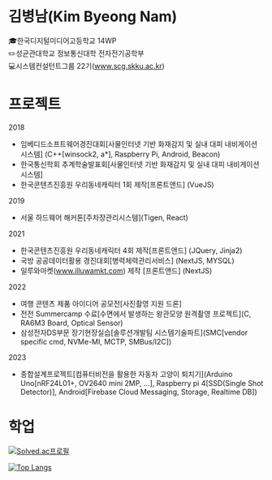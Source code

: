 <!--
**kbn2778/kbn2778** is a ✨ _special_ ✨ repository because its `README.md` (this file) appears on your GitHub profile.

Here are some ideas to get you started:

- 🔭 I’m currently working on ...
- 🌱 I’m currently learning ...
- 👯 I’m looking to collaborate on ...
- 🤔 I’m looking for help with ...
- 💬 Ask me about ...
- 📫 How to reach me: ...
- 😄 Pronouns: ...
- ⚡ Fun fact: ...
-->

<h1>김병남(Kim Byeong Nam)</h1>
  

🎓한국디지털미디어고등학교 14WP<br/>
✏️성균관대학교 정보통신대학 전자전기공학부<br/>
💻시스템컨설턴트그룹 22기(www.scg.skku.ac.kr)

<h1>프로젝트</h1>

2018
 - 임베디드소프트웨어경진대회[사물인터넷 기반 화재감지 및 실내 대피 내비게이션 시스템] (C++[winsock2, a*], Raspberry Pi, Android, Beacon)
 - 한국통신학회 추계학술발표회[사물인터넷 기반 화재감지 및 실내 대피 내비게이션 시스템]
 - 한국콘텐츠진흥원 우리동네캐릭터 1회 제작[프론트앤드] (VueJS)

2019
 - 서울 하드웨어 해커톤[주차장관리시스템](Tigen, React)

2021
 - 한국콘텐츠진흥원 우리동네캐릭터 4회 제작[프론트앤드] (JQuery, Jinja2)
 - 국방 공공데이터활용 경진대회[병력체력관리서비스] (NextJS, MYSQL)
 - 일루와마켓(www.illuwamkt.com) 제작 [프론트앤드] (NextJS)

2022
 - 여행 콘텐츠 제품 아이디어 공모전[사진촬영 지원 드론]
 - 전전 Summercamp 수료[수면에서 발생하는 왕관모양 원격촬영 프로젝트](C, RA6M3 Board, Optical Sensor)
 - 삼성전자DS부문 장기현장실습[솔루션개발팀 시스템기술파트](SMC[vendor specific cmd, NVMe-MI, MCTP, SMBus/I2C])

2023
 - 종합설계프로젝트[컴퓨터비전을 활용한 자동차 고양이 퇴치기](Arduino Uno[nRF24L01+, OV2640 mini 2MP, ...], Raspberry pi 4[SSD(Single Shot Detector)], Android[Firebase Cloud Messaging, Storage, Realtime DB])

 <h1>학업</h1>
 
[![Solved.ac프로필](http://mazassumnida.wtf/api/v2/generate_badge?boj=kbn2778)](https://solved.ac/kbn2778)<br/>
 

[![Top Langs](https://github-readme-stats.vercel.app/api/top-langs/?username=kbn2778&layout=compact)](https://github.com/kbn2778/github-readme-stats)



